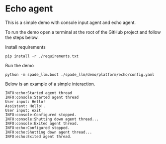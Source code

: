 # Echo agent

This is a simple demo with console input agent and echo agent.

To run the demo open a terminal at the root of the GitHub project and follow the steps below.

Install requirements
```
pip install -r ./requirements.txt
```

Run the demo

```
python -m spade_llm.boot ./spade_llm/demo/platform/echo/config.yaml
```

Below is an example of a simple interaction.
```
INFO:echo:Started agent thread
INFO:console:Started agent thread
User input: Hello!
Assistant: Hello!.
User input: exit
INFO:console:Configured stopped.
INFO:console:Shutting down agent thread...
INFO:console:Exited agent thread.
INFO:echo:Configured stopped.
INFO:echo:Shutting down agent thread...
INFO:echo:Exited agent thread.
```
